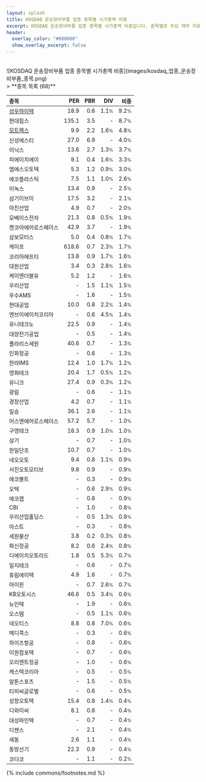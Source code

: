 ```yaml
---
layout: splash
title: KOSDAQ 운송장비부품 업종 종목별 시가총액 비중
excerpt: KOSDAQ 운송장비부품 업종 종목별 시가총액 비중입니다. 종목별로 주요 재무 지표를 함께 표시합니다.
header:
  overlay_color: "#800000"
  show_overlay_excerpt: false
---
```

<br>
![KOSDAQ 운송장비부품 업종 종목별 시가총액 비중](images/kosdaq_업종_운송장비부품_종목.png)
<br>
> **종목 목록 (68)**<a id="list"></a>

| **종목** | **PER** | **PBR** | **DIV** | **비중** |
| :------- | ------: | ------: | ------: | -------: |
| [성우하이텍](/015750/) | 18.9 | 0.6 | 1.1<small>%</small> | 9.2<small>%</small> |
| 현대힘스 | 135.1 | 3.5 | - | 8.7<small>%</small> |
| [모트렉스](/118990/) | 9.9 | 2.2 | 1.6<small>%</small> | 4.8<small>%</small> |
| 신성에스티 | 27.0 | 6.9 | - | 4.0<small>%</small> |
| 이닉스 | 13.6 | 2.7 | 1.3<small>%</small> | 3.7<small>%</small> |
| 피에이치에이 | 9.1 | 0.4 | 1.6<small>%</small> | 3.3<small>%</small> |
| 엠에스오토텍 | 5.3 | 1.2 | 0.9<small>%</small> | 3.0<small>%</small> |
| 에코플라스틱 | 7.5 | 1.1 | 1.0<small>%</small> | 2.6<small>%</small> |
| 이녹스 | 13.4 | 0.9 | - | 2.5<small>%</small> |
| 삼기이브이 | 17.5 | 3.2 | - | 2.1<small>%</small> |
| 아진산업 | 4.9 | 0.7 | - | 2.0<small>%</small> |
| 모베이스전자 | 21.3 | 0.8 | 0.5<small>%</small> | 1.9<small>%</small> |
| 켄코아에어로스페이스 | 42.9 | 3.7 | - | 1.9<small>%</small> |
| 삼보모터스 | 5.0 | 0.4 | 0.8<small>%</small> | 1.7<small>%</small> |
| 케이프 | 618.6 | 0.7 | 2.3<small>%</small> | 1.7<small>%</small> |
| 코리아에프티 | 13.8 | 0.9 | 1.7<small>%</small> | 1.6<small>%</small> |
| 대원산업 | 3.4 | 0.3 | 2.8<small>%</small> | 1.6<small>%</small> |
| 케이엔더블유 | 5.2 | 1.2 | - | 1.6<small>%</small> |
| 우리산업 | - | 1.5 | 1.1<small>%</small> | 1.5<small>%</small> |
| 우수AMS | - | 1.6 | - | 1.5<small>%</small> |
| 현대공업 | 10.0 | 0.8 | 2.2<small>%</small> | 1.4<small>%</small> |
| 엔브이에이치코리아 | - | 0.6 | 4.5<small>%</small> | 1.4<small>%</small> |
| 유니테크노 | 22.5 | 0.9 | - | 1.4<small>%</small> |
| 대양전기공업 | - | 0.5 | - | 1.4<small>%</small> |
| 폴라리스세원 | 40.6 | 0.7 | - | 1.3<small>%</small> |
| 인화정공 | - | 0.6 | - | 1.3<small>%</small> |
| 한라IMS | 12.4 | 1.0 | 1.7<small>%</small> | 1.2<small>%</small> |
| 영화테크 | 20.4 | 1.7 | 0.5<small>%</small> | 1.2<small>%</small> |
| 유니크 | 27.4 | 0.9 | 0.3<small>%</small> | 1.2<small>%</small> |
| 광림 | - | 0.6 | - | 1.1<small>%</small> |
| 경창산업 | 4.2 | 0.7 | - | 1.1<small>%</small> |
| 일승 | 36.1 | 2.6 | - | 1.1<small>%</small> |
| 어스앤에어로스페이스 | 57.2 | 5.7 | - | 1.0<small>%</small> |
| 구영테크 | 18.3 | 0.9 | 1.0<small>%</small> | 1.0<small>%</small> |
| 삼기 | - | 0.7 | - | 1.0<small>%</small> |
| 한일단조 | 10.7 | 0.7 | - | 1.0<small>%</small> |
| 네오오토 | 9.4 | 0.8 | 1.1<small>%</small> | 0.9<small>%</small> |
| 서진오토모티브 | 9.8 | 0.9 | - | 0.9<small>%</small> |
| 에코볼트 | - | 0.3 | - | 0.9<small>%</small> |
| 오텍 | - | 0.6 | 2.9<small>%</small> | 0.9<small>%</small> |
| 에코캡 | - | 0.8 | - | 0.9<small>%</small> |
| CBI | - | 1.0 | - | 0.8<small>%</small> |
| 우리산업홀딩스 | - | 0.5 | 1.3<small>%</small> | 0.8<small>%</small> |
| 아스트 | - | 0.3 | - | 0.8<small>%</small> |
| 세원물산 | 3.8 | 0.2 | 0.3<small>%</small> | 0.8<small>%</small> |
| 화신정공 | 8.2 | 0.6 | 2.4<small>%</small> | 0.8<small>%</small> |
| 디에이치오토리드 | 1.8 | 0.5 | 5.3<small>%</small> | 0.7<small>%</small> |
| 일지테크 | - | 0.6 | - | 0.7<small>%</small> |
| 휴림에이텍 | 4.9 | 1.6 | - | 0.7<small>%</small> |
| 아이윈 | - | 0.7 | 2.6<small>%</small> | 0.7<small>%</small> |
| KB오토시스 | 46.6 | 0.5 | 3.4<small>%</small> | 0.6<small>%</small> |
| 뉴인텍 | - | 1.9 | - | 0.6<small>%</small> |
| 오스템 | - | 0.5 | 1.1<small>%</small> | 0.6<small>%</small> |
| 네오티스 | 8.8 | 0.8 | 7.0<small>%</small> | 0.6<small>%</small> |
| 메디콕스 | - | 0.3 | - | 0.6<small>%</small> |
| 하이즈항공 | - | 0.8 | - | 0.6<small>%</small> |
| 이원컴포텍 | - | 0.7 | - | 0.6<small>%</small> |
| 오리엔트정공 | - | 1.0 | - | 0.6<small>%</small> |
| 캐스텍코리아 | - | 0.5 | - | 0.5<small>%</small> |
| 알톤스포츠 | - | 1.5 | - | 0.5<small>%</small> |
| 티피씨글로벌 | - | 0.6 | - | 0.5<small>%</small> |
| 성창오토텍 | 15.4 | 0.8 | 1.4<small>%</small> | 0.4<small>%</small> |
| 디와이씨 | 8.1 | 0.8 | - | 0.4<small>%</small> |
| 대성파인텍 | - | 0.7 | - | 0.4<small>%</small> |
| 디젠스 | - | 2.1 | - | 0.4<small>%</small> |
| 세동 | 2.6 | 1.1 | - | 0.4<small>%</small> |
| 동방선기 | 22.3 | 0.9 | - | 0.4<small>%</small> |
| 코다코 | - | 1.1 | - | 0.2<small>%</small> |

{% include commons/footnotes.md %}